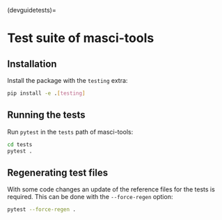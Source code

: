 (devguidetests)=


# Test suite of masci-tools

## Installation

Install the package with the `testing` extra:

```bash
pip install -e .[testing]
```

## Running the tests

Run `pytest` in the `tests` path of masci-tools:
```bash
cd tests
pytest .
```

## Regenerating test files

With some code changes an update of the reference files for the tests is required. This can be done with the `--force-regen` option:


```bash
pytest --force-regen .
```
